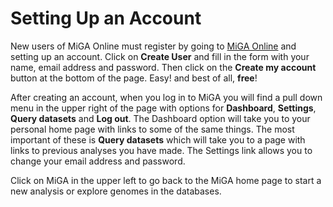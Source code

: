 # Setting Up an Account

New users of MiGA Online must register by going to [MiGA Online](http://microbial-genomes.org/) and setting up an account.
Click on **Create User** and fill in the form with your name, email address and password. Then click on the
**Create my account** button at the bottom of the page. Easy! and best of all, **free**!

After creating an account, when you log in to MiGA you will find a pull down menu in the upper right of the page with options
for **Dashboard**, **Settings**, **Query datasets** and **Log out**. The Dashboard option will take you to your personal
home page with links to some of the same things. The most important of these is **Query datasets** which will take you to a
page with links to previous analyses you have made. The Settings link allows you to change your email address and password. 

Click on MiGA in the upper left to go back to the MiGA home page to start a new analysis or explore genomes in the databases.
